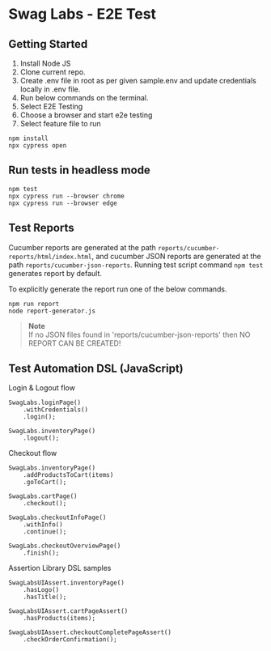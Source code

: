 # Swag Labs - E2E Test

## Getting Started
1. Install Node JS
2. Clone current repo.
3. Create .env file in root as per given sample.env and update credentials locally in .env file.
4. Run below commands on the terminal.
5. Select E2E Testing
6. Choose a browser and start e2e testing
7. Select feature file to run
```
npm install
npx cypress open
```

## Run tests in headless mode
```
npm test
npx cypress run --browser chrome
npx cypress run --browser edge
```

## Test Reports
Cucumber reports are generated at the path `reports/cucumber-reports/html/index.html`, and cucumber JSON reports are generated at the path `reports/cucumber-json-reports`.
Running test script command `npm test` generates report by default.

To explicitly generate the report run one of the below commands.
```
npm run report
node report-generator.js
```
> **Note**  
> If no JSON files found in 'reports/cucumber-json-reports' then NO REPORT CAN BE CREATED!

## Test Automation DSL (JavaScript)
Login & Logout flow
```
SwagLabs.loginPage()
    .withCredentials()
    .login();

SwagLabs.inventoryPage()
    .logout();
```

Checkout flow
```
SwagLabs.inventoryPage()
    .addProductsToCart(items)
    .goToCart();
    
SwagLabs.cartPage()
    .checkout();

SwagLabs.checkoutInfoPage()
    .withInfo()
    .continue();    
    
SwagLabs.checkoutOverviewPage()
    .finish();    
```


Assertion Library DSL samples
```
SwagLabsUIAssert.inventoryPage()
    .hasLogo()
    .hasTitle();
        
SwagLabsUIAssert.cartPageAssert()
    .hasProducts(items); 

SwagLabsUIAssert.checkoutCompletePageAssert()
    .checkOrderConfirmation();         
```